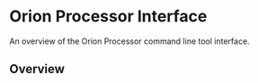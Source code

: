 # Orion Processor Interface

An overview of the Orion Processor command line tool interface.

## Overview
